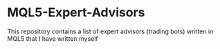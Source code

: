 # MQL5-Expert-Advisors
This repository contains a list of expert advisors (trading bots) written in MQL5 that I have written myself
